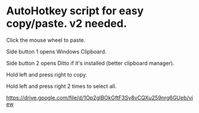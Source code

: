 # AutoHotkey script for easy copy/paste. v2 needed.

Click the mouse wheel to paste.

Side button 1 opens Windows Clipboard.

Side button 2 opens Ditto if it's installed (better clipboard manager).

Hold left and press right to copy.

Hold left and press right 2 times to select all.

https://drive.google.com/file/d/1Op2glBOkGftF3Sy8vCQXu259nrg6GUeb/view
